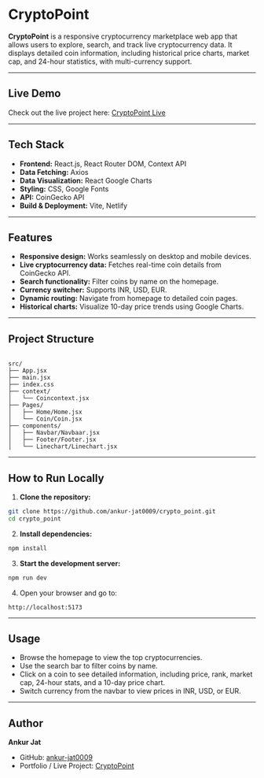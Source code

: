 # CryptoPoint

**CryptoPoint** is a responsive cryptocurrency marketplace web app that allows users to explore, search, and track live cryptocurrency data. It displays detailed coin information, including historical price charts, market cap, and 24-hour statistics, with multi-currency support.

---

## Live Demo

Check out the live project here: [CryptoPoint Live](https://cryptopoint0009.netlify.app/)

---

## Tech Stack

- **Frontend:** React.js, React Router DOM, Context API  
- **Data Fetching:** Axios  
- **Data Visualization:** React Google Charts  
- **Styling:** CSS, Google Fonts  
- **API:** CoinGecko API  
- **Build & Deployment:** Vite, Netlify  

---

## Features

- **Responsive design:** Works seamlessly on desktop and mobile devices.  
- **Live cryptocurrency data:** Fetches real-time coin details from CoinGecko API.  
- **Search functionality:** Filter coins by name on the homepage.  
- **Currency switcher:** Supports INR, USD, EUR.  
- **Dynamic routing:** Navigate from homepage to detailed coin pages.  
- **Historical charts:** Visualize 10-day price trends using Google Charts.  

---

## Project Structure

```

src/
├── App.jsx
├── main.jsx
├── index.css
├── context/
│   └── Coincontext.jsx
├── Pages/
│   ├── Home/Home.jsx
│   └── Coin/Coin.jsx
├── components/
│   ├── Navbar/Navbaar.jsx
│   ├── Footer/Footer.jsx
│   └── Linechart/Linechart.jsx

````

---

## How to Run Locally

1. **Clone the repository:**
```bash
git clone https://github.com/ankur-jat0009/crypto_point.git
cd crypto_point
````

2. **Install dependencies:**

```bash
npm install
```

3. **Start the development server:**

```bash
npm run dev
```

4. Open your browser and go to:

```
http://localhost:5173
```

---

##  Usage

* Browse the homepage to view the top cryptocurrencies.
* Use the search bar to filter coins by name.
* Click on a coin to see detailed information, including price, rank, market cap, 24-hour stats, and a 10-day price chart.
* Switch currency from the navbar to view prices in INR, USD, or EUR.

---

## Author

**Ankur Jat**

* GitHub: [ankur-jat0009](https://github.com/ankur-jat0009)
* Portfolio / Live Project: [CryptoPoint](https://cryptopoint0009.netlify.app/)
